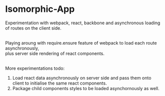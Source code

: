 Isomorphic-App
==============

Experimentation with webpack, react, backbone and asynchronous loading of routes on the client side.<br/><br/>

Playing aroung with require.ensure feature of webpack to load each route asynchronously,<br/>
plus server side rendering of react components.<br/><br/>

More experimentations todo:<br/>
1. Load react data asynchronously on server side and pass them onto client to initialise the same react components.<br/>
2. Package child components styles to be loaded asynchornously as well.<br/>
